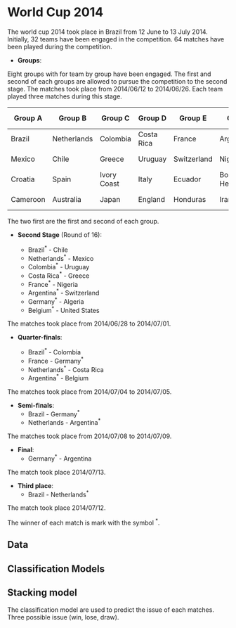 
# World Cup 2014

The world cup 2014 took place in Brazil from 12 June to 13 July 2014. Initially,
32 teams have been engaged in the competition. 64 matches have been played during the competition.

 - **Groups**:

 Eight groups with for team by group have been engaged. The first and second of each groups are allowed to pursue the competition to the second stage. The matches took place from 2014/06/12 to 2014/06/26. Each team played three matches during this stage.

| Group A  | Group B     | Group C     | Group D    | Group E     | Group F                | Group G       | Group H     |
| -------  | -------     | ------      | -------    | -------     | -------                | ------        | -------     |
| Brazil   | Netherlands | Colombia    | Costa Rica | France      | Argentina              | Germany       | Belgium     |
| Mexico   | Chile       | Greece      | Uruguay    | Switzerland | Nigeria                | United States | Algeria     |
| Croatia  | Spain       | Ivory Coast | Italy      | Ecuador     | Bosnia and Herzegovina | Portugal      | Russia      |
| Cameroon | Australia   | Japan       | England    | Honduras    | Iran                   | Ghana         | South Korea |

The two first are the first and second of each group.

- **Second Stage** (Round of 16):

  - Brazil<sup>*</sup> - Chile
  - Netherlands<sup>*</sup> - Mexico
  - Colombia<sup>*</sup> - Uruguay
  - Costa Rica<sup>*</sup> - Greece
  - France<sup>*</sup> - Nigeria
  - Argentina<sup>*</sup> - Switzerland
  - Germany<sup>*</sup> - Algeria
  - Belgium<sup>*</sup> - United States

The matches took place from 2014/06/28 to 2014/07/01.

- **Quarter-finals**:

  - Brazil<sup>*</sup> - Colombia
  - France - Germany<sup>*</sup>
  - Netherlands<sup>*</sup> - Costa Rica
  - Argentina<sup>*</sup> - Belgium

The matches took place from 2014/07/04 to 2014/07/05.

- **Semi-finals**:
  - Brazil - Germany<sup>*</sup>
  - Netherlands - Argentina<sup>*</sup>

The matches took place from 2014/07/08 to 2014/07/09.

- **Final**:
  - Germany<sup>*</sup> - Argentina

The match took place 2014/07/13.

- **Third place**:
  - Brazil - Netherlands<sup>*</sup>

The match took place 2014/07/12.

The winner of each match is mark with the symbol <sup>*</sup>.

## Data

## Classification Models

## Stacking model

The classification model are used to predict the issue of each matches. Three possible
issue (win, lose, draw).
